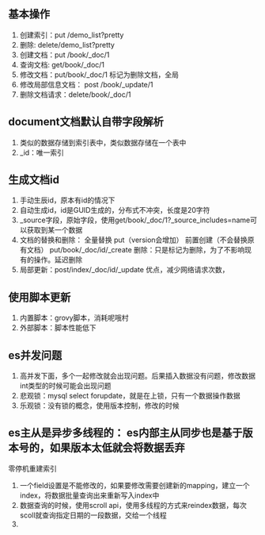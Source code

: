 ## 基本操作
1. 创建索引：put /demo_list?pretty
2. 删除: delete/demo_list?pretty
3. 创建文档：put /book/_doc/1  
4. 查询文档: get/book/_doc/1
5. 修改文档：put/book/_doc/1   标记为删除文档，全局
6. 修改局部信息文档： post /book/_update/1
7. 删除文档请求：delete/book/_doc/1

## document文档默认自带字段解析
1. 类似的数据存储到索引表中，类似数据存储在一个表中
2. _id：唯一索引

## 生成文档id
1. 手动生辰id，原本有id的情况下
2. 自动生成id，id是GUID生成的，分布式不冲突，长度是20字符
3. _source字段，原始字段，使用get/book/_doc/1?_source_includes=name可以获取到某一个数据
5. 文档的替换和删除： 全量替换 put（version会增加）   前置创建（不会替换原有文档） put/book/_doc/id/_create         删除：只是标记为删除，为了不影响现有的操作。延迟删除
6. 局部更新：post/index/_doc/id/_update    优点，减少网络请求次数，

## 使用脚本更新
1. 内置脚本：grovy脚本，消耗呢哦村
2. 外部脚本：脚本性能低下

## es并发问题
1. 高并发下面，多个一起修改就会出现问题。后果插入数据没有问题，修改数据int类型的时候可能会出现问题
2. 悲观锁：mysql select forupdate，就是在上锁，只有一个数据操作数据
3. 乐观锁：没有锁的概念，使用版本控制，修改的时候

## es主从是异步多线程的：  es内部主从同步也是基于版本号的，如果版本太低就会将数据丢弃

零停机重建索引
1. 一个field设置是不能修改的，如果要修改需要创建新的mapping，建立一个index，将数据批量查询出来重新写入index中
2. 数据查询的时候，使用scroll api，使用多线程的方式来reindex数据，每次scoll就查询指定日期的一段数据，交给一个线程
3. 




